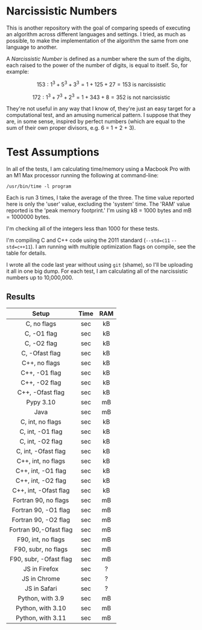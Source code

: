 # Narcissistic Numbers

This is another repository with the goal of comparing speeds of executing an algorithm across different languages and settings.  I tried, as much as possible, to make the implementation of the algorithm the same from one language to another.

A _Narcissistic Number_ is defined as a number where the sum of the digits, each raised to the power of the number of digits, is equal to itself.  So, for example:

$$153: 1^3 + 5^3 + 3^3 = 1 + 125 + 27 = 153\ \text{is narcissistic}$$

$$172: 1^3 + 7^3 + 2^3 = 1 + 343 + 8 = 352\ \text{is not narcissistic}$$

They're not useful in any way that I know of, they're just an easy target for a computational test, and an amusing numerical pattern.  I suppose that they are, in some sense, inspired by perfect numbers (which are equal to the sum of their own proper divisors, e.g. 6 = 1 + 2 + 3).

# Test Assumptions

In all of the tests, I am calculating time/memory using a Macbook Pro with an M1 Max processor running the following at command-line:

```/usr/bin/time -l program```

Each is run 3 times, I take the average of the three.  The time value reported here is only the 'user' value, excluding the 'system' time.  The 'RAM' value reported is the 'peak memory footprint.'  I'm using kB = 1000 bytes and mB = 1000000 bytes.

I'm checking all of the integers less than 1000 for these tests.

I'm compiling C and C++ code using the 2011 standard (`--std=c11` `--std=c++11`).  I am running with multiple optimization flags on compile, see the table for details.

I wrote all the code last year without using `git` (shame), so I'll be uploading it all in one big dump.  For each test, I am calculating all of the narcissistic numbers up to 10,000,000.

## Results

|Setup                 |Time     |RAM     |
|:--------------------:|:-------:|:------:|
|C, no flags           | sec| kB  |
|C, -O1 flag           | sec| kB  |
|C, -O2 flag           | sec| kB  |
|C, -Ofast flag        | sec| kB  |
|C++, no flags         | sec| kB  |
|C++, -O1 flag         | sec| kB  |
|C++, -O2 flag         | sec| kB  |
|C++, -Ofast flag      | sec| kB  |
|Pypy 3.10             | sec| mB|
|Java                  | sec| mB|
|C, int, no flags      | sec| kB  |
|C, int, -O1 flag      | sec| kB  |
|C, int, -O2 flag      | sec| kB  |
|C, int, -Ofast flag   | sec| kB  |
|C++, int, no flags    | sec| kB  |
|C++, int, -O1 flag    | sec| kB  |
|C++, int, -O2 flag    | sec| kB  |
|C++, int, -Ofast flag | sec| kB  |
|Fortran 90, no flags  | sec| mB|
|Fortran 90, -O1 flag  | sec| mB|
|Fortran 90, -O2 flag  | sec| mB|
|Fortran 90,-Ofast flag| sec| mB|
|F90, int, no flags    | sec| mB|
|F90, subr, no flags   | sec| mB|
|F90, subr, -Ofast flag| sec| mB|
|JS in Firefox         | sec|?       |
|JS in Chrome          | sec|?       |
|JS in Safari          | sec|?       |
|Python, with 3.9      | sec| mB|
|Python, with 3.10     | sec| mB|
|Python, with 3.11     | sec| mB|
